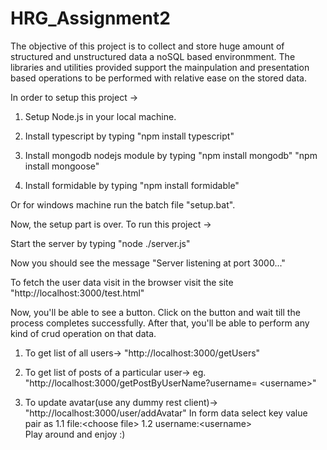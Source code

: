 # HRG_Assignment2
The objective of this project is to collect and store huge amount of structured and unstructured data a noSQL based environmment. The libraries and utilities provided support the mainpulation and presentation based operations to be performed with relative ease on the stored data.

In order to setup this project ->

1. Setup Node.js in your local machine.

2. Install typescript by typing 
      "npm install typescript"

3. Install mongodb nodejs module by typing
      "npm install mongodb"
      "npm install mongoose"

4. Install formidable by typing
      "npm install formidable"

Or for windows machine run the batch file "setup.bat".

Now, the setup part is over. To run this project ->

Start the server by typing 
      "node ./server.js"
 
 Now you should see the message 
      "Server listening at port 3000..."
  
  To fetch the user data visit in the browser visit the site
       "http://localhost:3000/test.html"
  
  Now, you'll be able to see a button. Click on the button and wait till the process completes successfully. After that, you'll be able 
  to perform any kind of crud operation on that data. 
  
  1. To get list of all users->
        "http://localhost:3000/getUsers"
  
  2. To get list of posts of a particular user->
     eg.  "http://localhost:3000/getPostByUserName?username= \<username\>"
  
  3. To update avatar(use any dummy rest client)->
          "http://localhost:3000/user/addAvatar"
     In form data select key value pair as 
        1.1 file:\<choose file\>
        1.2 username:\<username\><br>
  Play around and enjoy :)
